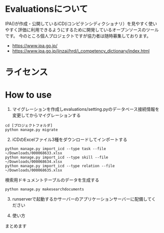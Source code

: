 # Evaluationsについて

IPA()が作成・公開しているiCD(iコンピテンシディクショナリ）を見やすく使いやすく評価に利用できるようにするために開発しているオープンソースのツールです。
今のところ個人プロジェクトですが協力者は随時募集しております。

- https://www.ipa.go.jp/
- https://www.ipa.go.jp/jinzai/hrd/i_competency_dictionary/index.html

# ライセンス

# How to use

1. マイグレーションを作成しevaluations/setting.pyのデータベース接続情報を変更してからマイグレーションする

```
cd [プロジェクトフォルダ]
python manage.py migrate
```

2. iCDのExcelファイル3種をダウンロードしてインポートする

```
python manage.py import_icd --type task --file ~/Downloads/000068633.xlsx
python manage.py import_icd --type skill --file ~/Downloads/000068634.xlsx
python manage.py import_icd --type relation --file ~/Downloads/000068635.xlsx
```

検索用ドキュメントテーブルのデータを生成する

```
python manage.py makesearchdocuments
```

3. runserverで起動するかサーバーのアプリケーションサーバーに配備してください

4. 使い方

まとめます

